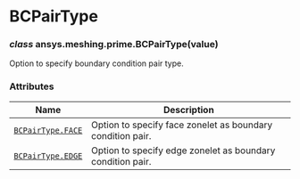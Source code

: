 <!-- vale off -->

# BCPairType

<a id="ansys.meshing.prime.BCPairType"></a>

### *class* ansys.meshing.prime.BCPairType(value)

Option to specify boundary condition pair type.

<!-- !! processed by numpydoc !! -->

### Attributes

| Name | Description |
|---------------------------------------------------------------------------------------------------|--------------------------------------------------------------|
| [`BCPairType.FACE`](ansys.meshing.prime.BCPairType.FACE.md#ansys.meshing.prime.BCPairType.FACE)   | Option to specify face zonelet as boundary condition pair.   |
| [`BCPairType.EDGE`](ansys.meshing.prime.BCPairType.EDGE.md#ansys.meshing.prime.BCPairType.EDGE)   | Option to specify edge zonelet as boundary condition pair.   |
<!-- vale on -->
